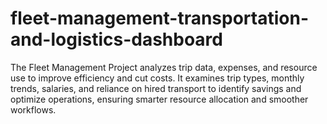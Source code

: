 # fleet-management-transportation-and-logistics-dashboard
The Fleet Management Project analyzes trip data, expenses, and resource use to improve efficiency and cut costs. It examines trip types, monthly trends, salaries, and reliance on hired transport to identify savings and optimize operations, ensuring smarter resource allocation and smoother workflows.

